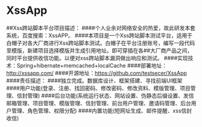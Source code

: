 # XssApp
##Xss跨站脚本平台项目描述：
####个人业余对网络安全的热爱，故此研发本套系统，百度搜索：XssAPP。
####本项目是一个Xss跨站脚本测试平台，适用于白帽子对各大厂商进行Xss跨站脚本测试。白帽子在平台注册账号，编写一段代码至模版，新建项目选择模版并生成引用地址。即可穿插在各##大厂商产品之间，同时平台提供收信功能。以便对xss跨站脚本漏洞做出响应和测试。
####实现技术：Spring+hibernate+memcached+localCache
####部署地址：http://xssapp.com/
####开源地址：https://github.com/testsecer/XssApp
####责任描述：
####独立完成。数据库设计、框架搭建、寻找前端UI框架
####用户功能(登录、注册、找回密码、修改密码、修改资料、模版管理、项目管理、信封管理)
####后台功能(系统运行状态、网站设置、伪静态后缀设置、发信邮箱管理、项目管理、模版管理、信封管理、前台用户管理、邀请码管理、后台用户管理、角色管理、权限分配)
####内置功能(短网址生成、邮件提醒、xss信封收信)
